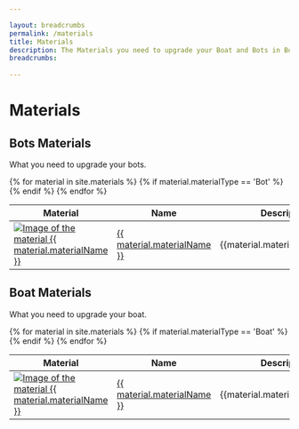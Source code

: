 ```yaml
---

layout: breadcrumbs
permalink: /materials
title: Materials
description: The Materials you need to upgrade your Boat and Bots in Botworld Adventure - Everything there is to know about it on the Botworld Community Wiki!
breadcrumbs:
  
---
```



# Materials


## Bots Materials


<div markdown="1" class=" ghcms ghcms-bots">

What you need to upgrade your bots.

</div>

<table class="collection-list">
  <thead>
    <tr>
      <th>Material</th>
      <th>Name</th>
      <th>Description</th>
      <th>Overview</th>
    </tr>
  </thead>
  <tbody>
    {% for material in site.materials %}
	    {% if material.materialType == 'Bot' %}
		  <tr class="collection-list-entry rarity_{{material.materialRarity}}">
		      <td class="table-pic">
			 <a href="{{ site.baseurl }}{{ material.url }}" title="Everything about the material {{ material.materialName }}"> 
				<img src="/assets/img/materials/{{ material.imageUrl }}.png" alt="Image of the material {{ material.materialName }}"> 
			 </a>
		      </td>
		      <td>
			      <a href="{{ site.baseurl }}{{ material.url }}" title="Everything about the material {{ material.materialName }}"> {{ material.materialName }} </a>
		      </td>
					<td class="overview">{{material.materialDescription}}</td>
		      <td class="overview">{{material.materialOpinion}}</td>
		    </tr>
		{% endif %}
    {% endfor %}
  </tbody>
</table>



## Boat Materials


<div markdown="1" class=" ghcms ghcms-boat">

What you need to upgrade your boat.

</div>

<table class="collection-list">
  <thead>
    <tr>
      <th>Material</th>
      <th>Name</th>
      <th>Description</th>
      <th>Overview</th>
    </tr>
  </thead>
  <tbody>
    {% for material in site.materials %}
	    {% if material.materialType == 'Boat' %}
		  <tr class="collection-list-entry rarity_{{material.materialRarity}}">
		      <td class="table-pic">
			 <a href="{{ site.baseurl }}{{ material.url }}" title="Everything about the material {{ material.materialName }}"> 
				<img src="/assets/img/materials/{{ material.imageUrl }}.png" alt="Image of the material {{ material.materialName }}"> 
			 </a>
		      </td>
		      <td>
			      <a href="{{ site.baseurl }}{{ material.url }}" title="Everything about the material {{ material.materialName }}"> {{ material.materialName }} </a>
		      </td>
					<td class="overview">{{material.materialDescription}}</td>
		      <td class="overview">{{material.materialOpinion}}</td>
		    </tr>
		{% endif %}
    {% endfor %}
  </tbody>
</table>


